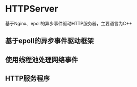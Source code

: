 # HTTPServer
基于Nginx、epoll的异步事件驱动HTTP服务器，主要语言为C++

## 基于epoll的异步事件驱动框架

## 使用线程池处理网络事件

## HTTP服务程序
